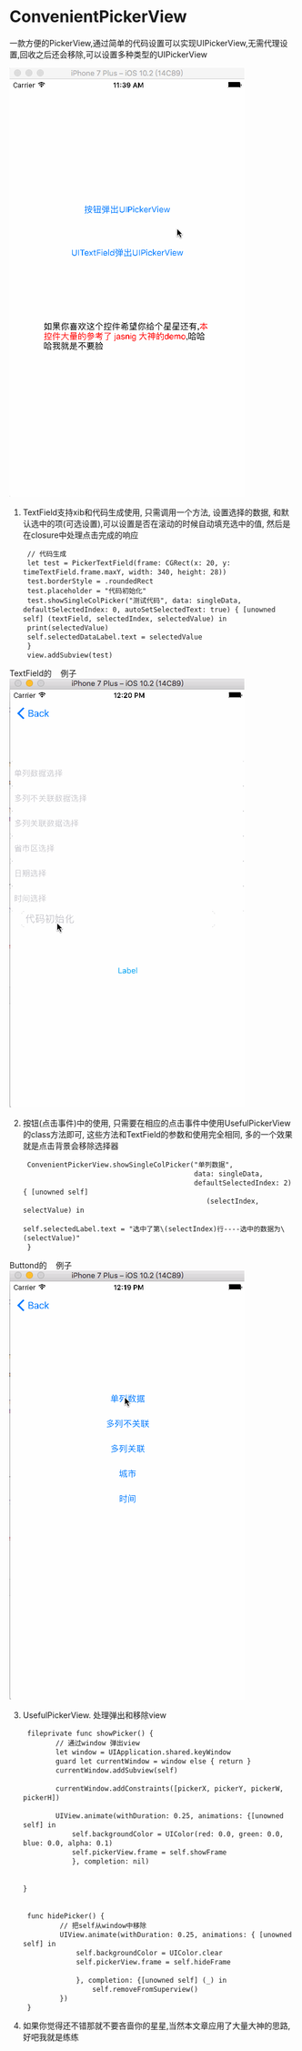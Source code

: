 # ConvenientPickerView
一款方便的PickerView,通过简单的代码设置可以实现UIPickerView,无需代理设置,回收之后还会移除,可以设置多种类型的UIPickerView

![这是列子](https://github.com/AnRanScheme/ConvenientPickerView/raw/master/ConvenientPickerView/anran.gif)


1. TextField支持xib和代码生成使用, 只需调用一个方法, 设置选择的数据, 和默认选中的项(可选设置),可以设置是否在滚动的时候自动填充选中的值, 然后是在closure中处理点击完成的响应

        // 代码生成
        let test = PickerTextField(frame: CGRect(x: 20, y: timeTextField.frame.maxY, width: 340, height: 28))
        test.borderStyle = .roundedRect
        test.placeholder = "代码初始化"
        test.showSingleColPicker("测试代码", data: singleData, defaultSelectedIndex: 0, autoSetSelectedText: true) { [unowned self] (textField, selectedIndex, selectedValue) in
        print(selectedValue)
        self.selectedDataLabel.text = selectedValue
        }
        view.addSubview(test)
        
 TextField的    例子 
![这是列子](https://github.com/AnRanScheme/ConvenientPickerView/raw/master/ConvenientPickerView/anran2.gif)

2. 按钮(点击事件)中的使用, 只需要在相应的点击事件中使用UsefulPickerView的class方法即可, 这些方法和TextField的参数和使用完全相同, 多的一个效果就是点击背景会移除选择器

        ConvenientPickerView.showSingleColPicker("单列数据",
                                                 data: singleData,
                                                 defaultSelectedIndex: 2) { [unowned self]
                                                    (selectIndex, selectValue) in
                                                    self.selectedLabel.text = "选中了第\(selectIndex)行----选中的数据为\(selectValue)"
        }
        
 Buttond的    例子 
![这是列子](https://github.com/AnRanScheme/ConvenientPickerView/raw/master/ConvenientPickerView/anran1.gif)
        


3. UsefulPickerView. 处理弹出和移除view


        fileprivate func showPicker() {
               // 通过window 弹出view
               let window = UIApplication.shared.keyWindow
               guard let currentWindow = window else { return }
               currentWindow.addSubview(self)
               
               currentWindow.addConstraints([pickerX, pickerY, pickerW, pickerH])
        
               UIView.animate(withDuration: 0.25, animations: {[unowned self] in
                   self.backgroundColor = UIColor(red: 0.0, green: 0.0, blue: 0.0, alpha: 0.1)
                   self.pickerView.frame = self.showFrame
                   }, completion: nil)
        
        
       }


        func hidePicker() {
                // 把self从window中移除
                UIView.animate(withDuration: 0.25, animations: { [unowned self] in
                    self.backgroundColor = UIColor.clear
                    self.pickerView.frame = self.hideFrame
            
                    }, completion: {[unowned self] (_) in
                        self.removeFromSuperview()
                })
        }
            
            
4. 如果你觉得还不错那就不要吝啬你的星星,当然本文章应用了大量大神的思路,好吧我就是练练
            

